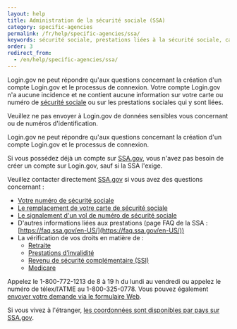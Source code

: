 ```yaml
---
layout: help 
title: Administration de la sécurité sociale (SSA) 
category: specific-agencies 
permalink: /fr/help/specific-agencies/ssa/ 
keywords: sécurité sociale, prestations liées à la sécurité sociale, carte de sécurité sociale de remplacement, carte de sécurité sociale, SSA, remplacement de carte de sécurité sociale, relevé de sécurité sociale, remplacer une carte de sécurité sociale, nouvelle carte de sécurité sociale, nouvelle carte, carte de remplacement, relevé de sécurité sociale, compte de sécurité sociale, administration de la sécurité sociale, ssa.gov, j’ai besoin d’une nouvelle carte de sécurité sociale 
order: 3
redirect_from:
  - /en/help/specific-agencies/ssa/
---
```

Login.gov ne peut répondre qu'aux questions concernant la création d'un compte Login.gov et le processus de connexion. Votre compte Login.gov n'a aucune incidence et ne contient aucune information sur votre carte ou numéro de [sécurité sociale](https://www.ssa.gov/) ou sur les prestations sociales qui y sont liées.

Veuillez ne pas envoyer à Login.gov de données sensibles vous concernant ou de numéros d'identification.

Login.gov ne peut répondre qu'aux questions concernant la création d'un compte Login.gov et le processus de connexion.

Si vous possédez déjà un compte sur [SSA.gov](https://www.ssa.gov/), vous n'avez pas besoin de créer un compte sur Login.gov, sauf si la SSA l'exige.

Veuillez contacter directement [SSA.gov](https://www.ssa.gov/) si vous avez des questions concernant :

* [Votre numéro de sécurité sociale](https://www.ssa.gov/employer/ssnv.htm)
* [Le remplacement de votre carte de sécurité sociale](https://www.ssa.gov/number-card/replace-card)
* [Le signalement d'un vol de numéro de sécurité sociale](https://www.ssa.gov/number-card/report-stolen-number)
* D'autres informations liées aux prestations (page FAQ de la SSA : [https://faq.ssa.gov/en-US/](https://faq.ssa.gov/en-US/))
* La vérification de vos droits en matière de :
  * [Retraite](https://www.ssa.gov/retirement)
  * [Prestations d’invalidité](https://www.ssa.gov/benefits/disability/)
  * [Revenu de sécurité complémentaire (SSI)](https://www.ssa.gov/ssi)
  * [Medicare](https://www.ssa.gov/medicare)

Appelez le 1-800-772-1213 de 8 à 19 h du lundi au vendredi ou appelez le numéro de télex/l’ATME au 1-800-325-0778. Vous pouvez également [envoyer votre demande via le formulaire Web](https://secure.ssa.gov/emailus/).

Si vous vivez à l'étranger, [les coordonnées sont disponibles par pays sur SSA.gov](https://www.ssa.gov/foreign/).